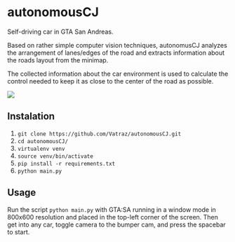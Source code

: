 # autonomousCJ
Self-driving car in GTA San Andreas.

Based on rather simple computer vision techniques, autonomusCJ analyzes the arrangement of lanes/edges of the road and extracts information about the roads layout from 
the minimap. 

The collected information about the car environment is used to calculate the control needed to keep it as close to the 
center of the road as possible.

[![](https://i.postimg.cc/DwPbN8fr/screenshot-from-2020-03-30-04.jpg)](https://youtu.be/FfvnZxzQvY4)

## Instalation

1. ```git clone https://github.com/Vatraz/autonomousCJ.git```
2. ```cd autonomousCJ/```
3. ```virtualenv venv```
4. ```source venv/bin/activate```
5. ```pip install -r requirements.txt```
6. ```python main.py```

## Usage

Run the script ```python main.py``` with GTA:SA running in a window mode in 800x600 resolution and placed in the top-left corner of the screen. Then get into any car, toggle camera to the bumper cam, and press the spacebar to start.
